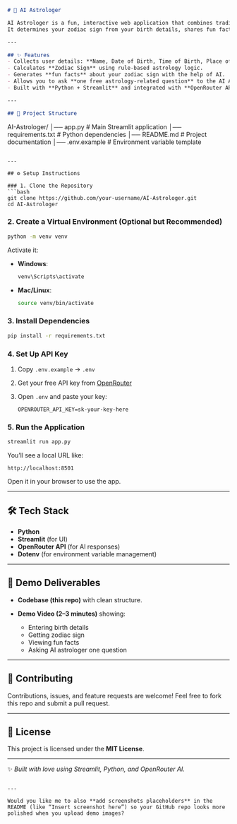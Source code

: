 

```markdown
# 🔮 AI Astrologer

AI Astrologer is a fun, interactive web application that combines traditional astrology with modern AI.  
It determines your zodiac sign from your birth details, shares fun facts about your sign, and lets you ask **one free question** to an AI-powered astrologer.

---

## ✨ Features
- Collects user details: **Name, Date of Birth, Time of Birth, Place of Birth**.  
- Calculates **Zodiac Sign** using rule-based astrology logic.  
- Generates **fun facts** about your zodiac sign with the help of AI.  
- Allows you to ask **one free astrology-related question** to the AI Astrologer.  
- Built with **Python + Streamlit** and integrated with **OpenRouter API**.

---

## 📂 Project Structure

```

AI-Astrologer/
│── app.py             # Main Streamlit application
│── requirements.txt   # Python dependencies
│── README.md          # Project documentation
│── .env.example       # Environment variable template

````

---

## ⚙️ Setup Instructions

### 1. Clone the Repository
```bash
git clone https://github.com/your-username/AI-Astrologer.git
cd AI-Astrologer
````

### 2. Create a Virtual Environment (Optional but Recommended)

```bash
python -m venv venv
```

Activate it:

* **Windows**:

  ```bash
  venv\Scripts\activate
  ```
* **Mac/Linux**:

  ```bash
  source venv/bin/activate
  ```

### 3. Install Dependencies

```bash
pip install -r requirements.txt
```

### 4. Set Up API Key

1. Copy `.env.example` → `.env`
2. Get your free API key from [OpenRouter](https://openrouter.ai/)
3. Open `.env` and paste your key:

   ```
   OPENROUTER_API_KEY=sk-your-key-here
   ```

### 5. Run the Application

```bash
streamlit run app.py
```

You’ll see a local URL like:

```
http://localhost:8501
```

Open it in your browser to use the app.

---

## 🛠️ Tech Stack

* **Python**
* **Streamlit** (for UI)
* **OpenRouter API** (for AI responses)
* **Dotenv** (for environment variable management)

---

## 🎥 Demo Deliverables

* **Codebase (this repo)** with clean structure.
* **Demo Video (2–3 minutes)** showing:

  * Entering birth details
  * Getting zodiac sign
  * Viewing fun facts
  * Asking AI astrologer one question

---

## 🤝 Contributing

Contributions, issues, and feature requests are welcome!
Feel free to fork this repo and submit a pull request.

---

## 📜 License

This project is licensed under the **MIT License**.

---

✨ *Built with love using Streamlit, Python, and OpenRouter AI.*

```

---

Would you like me to also **add screenshots placeholders** in the README (like “Insert screenshot here”) so your GitHub repo looks more polished when you upload demo images?
```
